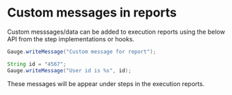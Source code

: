 # Custom messages in reports

Custom messsages/data can be added to execution reports using the below API from the step implementations or hooks.

````java
Gauge.writeMessage("Custom message for report");

String id = "4567";
Gauge.writeMessage("User id is %s", id);
````
These messages will be appear under steps in the execution reports.
